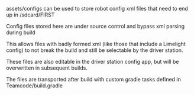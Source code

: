 assets/configs can be used to store robot config xml files that need to end up in  /sdcard/FIRST

Config files stored here are under source control and bypass xml parsing during build

This allows files with badly formed xml (like those that include a Limelight config) to
not break the build and still be selectable by the driver station.

These files are also editable in the driver station config app, but will be overwritten in subsequent builds.

The files are transported after build with custom gradle tasks defined in Teamcode/build.gradle